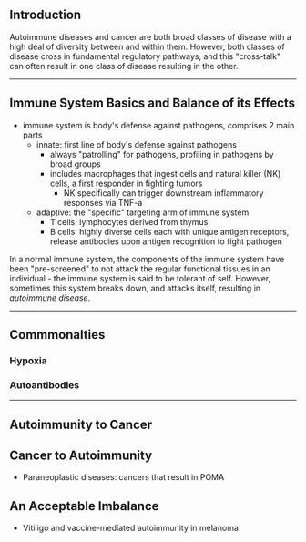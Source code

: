 ## Introduction
Autoimmune diseases and cancer are both broad classes of disease with a high deal of diversity between and within them. However, both classes of disease cross in fundamental regulatory pathways, and this "cross-talk" can often result in one class of disease resulting in the other.

---

## Immune System Basics and Balance of its Effects
* immune system is body's defense against pathogens, comprises 2 main parts
	* innate: first line of body's defense against pathogens
		* always "patrolling" for pathogens, profiling in pathogens by broad groups
		* includes macrophages that ingest cells and natural killer (NK) cells, a first responder in fighting tumors
			* NK specifically can trigger downstream inflammatory responses via TNF-a
	* adaptive: the "specific" targeting arm of immune system
		* T cells: lymphocytes derived from thymus
		* B cells: highly diverse cells each with unique antigen receptors, release antibodies upon antigen recognition to fight pathogen

In a normal immune system, the components of the immune system have been "pre-screened" to not attack the regular functional tissues in an individual - the immune system is said to be tolerant of self. However, sometimes this system breaks down, and attacks itself, resulting in *autoimmune disease*.

---

## Commmonalties
### Hypoxia

### Autoantibodies

---

## Autoimmunity to Cancer


## Cancer to Autoimmunity
* Paraneoplastic diseases: cancers that result in POMA

## An Acceptable Imbalance
* Vitiligo and vaccine-mediated autoimmunity in melanoma